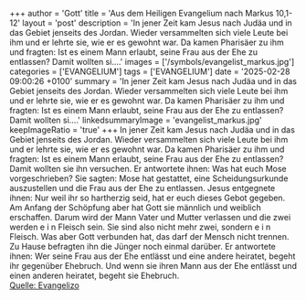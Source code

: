 +++
author = 'Gott'
title = 'Aus dem Heiligen Evangelium nach Markus 10,1-12'
layout = 'post'
description = 'In jener Zeit kam Jesus nach Judäa und in das Gebiet jenseits des Jordan. Wieder versammelten sich viele Leute bei ihm und er lehrte sie, wie er es gewohnt war. Da kamen Pharisäer zu ihm und fragten: Ist es einem Mann erlaubt, seine Frau aus der Ehe zu entlassen? Damit wollten si....'
images = ['/symbols/evangelist_markus.jpg']
categories = ['EVANGELIUM']
tags = ['EVANGELIUM']
date = '2025-02-28 09:00:26 +0100'
summary = 'In jener Zeit kam Jesus nach Judäa und in das Gebiet jenseits des Jordan. Wieder versammelten sich viele Leute bei ihm und er lehrte sie, wie er es gewohnt war. Da kamen Pharisäer zu ihm und fragten: Ist es einem Mann erlaubt, seine Frau aus der Ehe zu entlassen? Damit wollten si....'
linkedsummaryImage = 'evangelist_markus.jpg'
keepImageRatio = 'true'
+++
In jener Zeit kam Jesus nach Judäa und in das Gebiet jenseits des Jordan. Wieder versammelten sich viele Leute bei ihm und er lehrte sie, wie er es gewohnt war.
Da kamen Pharisäer zu ihm und fragten: Ist es einem Mann erlaubt, seine Frau aus der Ehe zu entlassen? Damit wollten sie ihn versuchen.<!--more-->
Er antwortete ihnen: Was hat euch Mose vorgeschrieben?
Sie sagten: Mose hat gestattet, eine Scheidungsurkunde auszustellen und die Frau aus der Ehe zu entlassen.
Jesus entgegnete ihnen: Nur weil ihr so hartherzig seid, hat er euch dieses Gebot gegeben.
Am Anfang der Schöpfung aber hat Gott sie männlich und weiblich erschaffen.
Darum wird der Mann Vater und Mutter verlassen
und die zwei werden e i n Fleisch sein. Sie sind also nicht mehr zwei, sondern e i n Fleisch.
Was aber Gott verbunden hat, das darf der Mensch nicht trennen.
Zu Hause befragten ihn die Jünger noch einmal darüber.
Er antwortete ihnen: Wer seine Frau aus der Ehe entlässt und eine andere heiratet, begeht ihr gegenüber Ehebruch.
Und wenn sie ihren Mann aus der Ehe entlässt und einen anderen heiratet, begeht sie Ehebruch.<br> [Quelle: Evangelizo](https://evangeliumtagfuertag.org/DE/gospel)